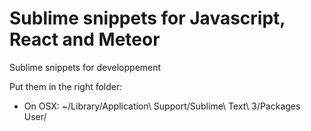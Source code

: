# Sublime snippets for Javascript, React and Meteor
Sublime snippets for developpement

Put them in the right folder:
* On OSX: ~/Library/Application\ Support/Sublime\ Text\ 3/Packages User/
